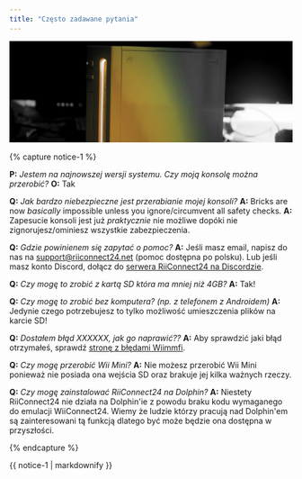 ```yaml
---
title: "Często zadawane pytania"
---
```


![RiiConnect24 Wii Logo Yellow](/images/Wii_Yellow_Gray.jpg)

{% capture notice-1 %}

<a name="faq_latestfw" />**P:** *Jestem na najnowszej wersji systemu. Czy moją konsolę można przerobić?*
**O:** Tak

<a name="faq_risky" />**Q:** *Jak bardzo niebezpieczne jest przerabianie mojej konsoli?*
**A:** Bricks are now *basically* impossible unless you ignore/circumvent all safety checks.
**A:** Zapesucie konsoli jest już *praktycznie* nie możliwe dopóki nie zignorujesz/ominiesz wszystkie zabezpieczenia.

<a name="faq_support" />**Q:** *Gdzie powinienem się zapytać o pomoc?*
**A:** Jeśli masz email, napisz do nas na support@riiconnect24.net (pomoc dostępna po polsku). Lub jeśli masz konto Discord, dołącz do [serwera RiiConnect24 na Discordzie](https://discord.gg/b4Y7jfD).

<a name="faq_le4gbsd" />**Q:** *Czy mogę to zrobić z kartą SD która ma mniej niż 4GB?*
**A:** Tak!

<a name="faq_nopc" />**Q:** *Czy mogę to zrobić bez komputera? (np. z telefonem z Androidem)*
**A:** Jedynie czego potrzebujesz to tylko możliwość umieszczenia plików na karcie SD!

<a name="faq_error" />**Q:** *Dostałem błąd XXXXXX, jak go naprawić??*
**A:** Aby sprawdzić jaki błąd otrzymałeś, sprawdź [stronę z błędami Wiimmfi](https://wiimmfi.de/error).

<a name="faq_wiimini" />**Q:** *Czy mogę przerobić Wii Mini?*
**A:** Nie możesz przerobić Wii Mini ponieważ nie posiada ona wejścia SD oraz brakuje jej kilka ważnych rzeczy.

<a name="faq_dolphin" />**Q:** *Czy mogę zainstalować RiiConnect24 na Dolphin?*
**A:** Niestety RiiConnect24 nie działa na Dolphin'ie z powodu braku kodu wymaganego do emulacji WiiConnect24. Wiemy że ludzie którzy pracują nad Dolphin'em są zainteresowani tą funkcją dlatego być może będzie ona dostępna w przyszłości.

{% endcapture %}

<div class="notice--info">{{ notice-1 | markdownify }}</div>

